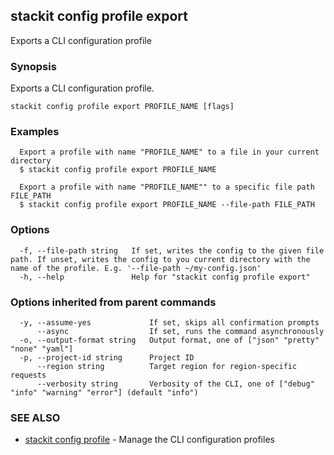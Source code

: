 ## stackit config profile export

Exports a CLI configuration profile

### Synopsis

Exports a CLI configuration profile.

```
stackit config profile export PROFILE_NAME [flags]
```

### Examples

```
  Export a profile with name "PROFILE_NAME" to a file in your current directory
  $ stackit config profile export PROFILE_NAME

  Export a profile with name "PROFILE_NAME"" to a specific file path FILE_PATH
  $ stackit config profile export PROFILE_NAME --file-path FILE_PATH
```

### Options

```
  -f, --file-path string   If set, writes the config to the given file path. If unset, writes the config to you current directory with the name of the profile. E.g. '--file-path ~/my-config.json'
  -h, --help               Help for "stackit config profile export"
```

### Options inherited from parent commands

```
  -y, --assume-yes             If set, skips all confirmation prompts
      --async                  If set, runs the command asynchronously
  -o, --output-format string   Output format, one of ["json" "pretty" "none" "yaml"]
  -p, --project-id string      Project ID
      --region string          Target region for region-specific requests
      --verbosity string       Verbosity of the CLI, one of ["debug" "info" "warning" "error"] (default "info")
```

### SEE ALSO

* [stackit config profile](./stackit_config_profile.md)	 - Manage the CLI configuration profiles


